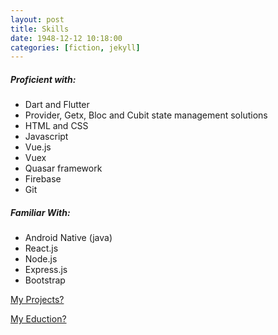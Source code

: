 ```yaml
---
layout: post
title: Skills
date: 1948-12-12 10:18:00
categories: [fiction, jekyll]
---
```


##### Proficient with:

- Dart and Flutter
- Provider, Getx, Bloc and Cubit state management solutions
- HTML and CSS
- Javascript
- Vue.js
- Vuex
- Quasar framework
- Firebase
- Git

##### Familiar With:

- Android Native (java)
- React.js
- Node.js
- Express.js
- Bootstrap

[My Projects?](../projects)

[My Eduction?](../education)
